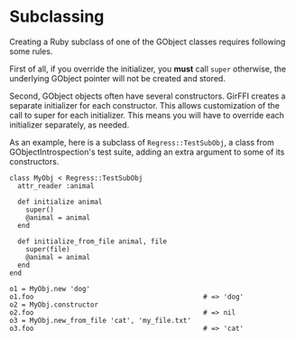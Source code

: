 # Subclassing

Creating a Ruby subclass of one of the GObject classes requires following some rules.

First of all, if you override the initializer, you **must** call `super`
otherwise, the underlying GObject pointer will not be created and stored.

Second, GObject objects often have several constructors. GirFFI creates a
separate initializer for each constructor. This allows customization of the
call to super for each initializer. This means you will have to override each
initializer separately, as needed.

As an example, here is a subclass of `Regress::TestSubObj`, a class from
GObjectIntrospection's test suite, adding an extra argument to some of its
constructors.

```
class MyObj < Regress::TestSubObj
  attr_reader :animal

  def initialize animal
    super()
    @animal = animal
  end

  def initialize_from_file animal, file
    super(file)
    @animal = animal
  end
end

o1 = MyObj.new 'dog'
o1.foo                                          # => 'dog'
o2 = MyObj.constructor
o2.foo                                          # => nil
o3 = MyObj.new_from_file 'cat', 'my_file.txt'
o3.foo                                          # => 'cat'
```
